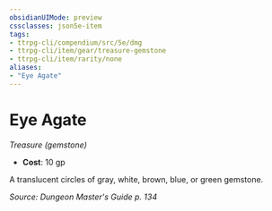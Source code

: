 ```yaml
---
obsidianUIMode: preview
cssclasses: json5e-item
tags:
- ttrpg-cli/compendium/src/5e/dmg
- ttrpg-cli/item/gear/treasure-gemstone
- ttrpg-cli/item/rarity/none
aliases: 
- "Eye Agate"
---
```

# Eye Agate
*Treasure (gemstone)*  


- **Cost**: 10 gp

A translucent circles of gray, white, brown, blue, or green gemstone.

*Source: Dungeon Master's Guide p. 134*